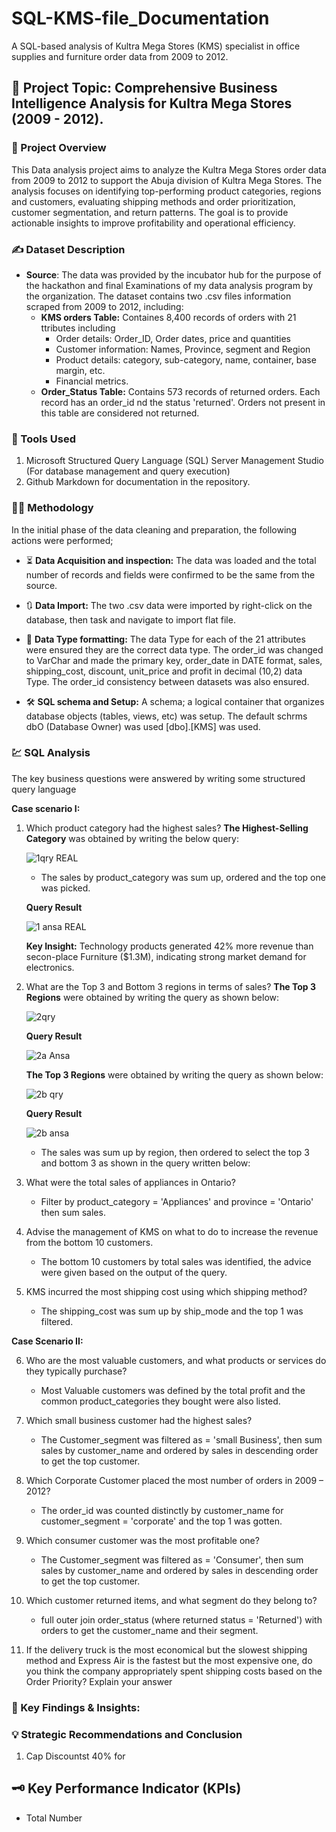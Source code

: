 # SQL-KMS-file_Documentation

A SQL-based analysis of Kultra Mega Stores (KMS) specialist in office supplies and furniture order data from 2009 to 2012.

## 📖 Project Topic: Comprehensive Business Intelligence Analysis for Kultra Mega Stores (2009 - 2012).


### 🔭 Project Overview

This Data analysis project aims to analyze the Kultra Mega Stores order data from 2009 to 2012 to support the Abuja division of Kultra Mega Stores. The analysis focuses on identifying top-performing product categories, regions and customers, evaluating shipping methods and order prioritization, customer segmentation, and return patterns. The goal is to provide actionable insights to improve profitability and operational efficiency. 


### ✍️ Dataset Description

- **Source**: The data was provided by the incubator hub for the purpose of the hackathon and final Examinations of my data analysis program by the organization. The dataset contains two .csv files information scraped from 2009 to 2012, including: 
   - **KMS orders Table:** Containes 8,400 records of orders with 21 ttributes including 
     - Order details: Order_ID, Order dates, price and quantities 
     - Customer information: Names, Province, segment and Region
     - Product details: category, sub-category, name, container, base margin, etc.
     - Financial metrics.
   - **Order_Status Table:** Contains 573 records of returned orders. Each record has an order_id nd the status 'returned'. Orders not present in this table are considered not returned. 

 ### 🧰 Tools Used
 
   1. Microsoft Structured Query Language (SQL) Server Management Studio (For database management and query execution)
   2. Github Markdown for documentation in the repository.

### 🧑‍🔬 Methodology 

In the initial phase of the data cleaning and preparation, the following actions were performed;
   - ⏳ **Data Acquisition and inspection:** The data was loaded and the total number of records and fields were confirmed to be the same from the source.
     
   - 🔃 **Data Import:** The two .csv data were imported by right-click on the database, then  task and navigate to import flat file.
     
   - 🧹 **Data Type formatting:** The data Type for each of the 21 attributes were ensured they are the correct data type. The order_id was changed to VarChar and made the primary key, order_date in DATE format, sales, shipping_cost, discount, unit_price and profit in decimal (10,2) data Type. The order_id consistency between datasets was also ensured.
     
   - 🛠️ **SQL schema and Setup:** A schema; a logical container that organizes database objects (tables, views, etc) was setup. The default schrms dbO (Database Owner) was used [dbo].[KMS] was used.


### 💹 SQL Analysis

The key business questions were answered by writing some structured query language

**Case scenario I:**
1. Which product category had the highest sales?
    **The Highest-Selling Category** was obtained by writing the below query:
     
   ![1qry REAL](https://github.com/user-attachments/assets/6494816d-fa85-4303-9248-3ebb71cd86ed)
   
   - The sales by product_category was sum up, ordered and the top one was picked.

   **Query Result**

   ![1 ansa REAL](https://github.com/user-attachments/assets/e8297778-060a-488f-baa4-f74c21dc4e01)

   **Key Insight:**
   Technology products generated 42% more revenue than secon-place Furniture ($1.3M), indicating strong market demand for electronics.
   
2. What are the Top 3 and Bottom 3 regions in terms of sales?
     **The Top 3 Regions** were obtained by writing the query as shown below:

    ![2qry](https://github.com/user-attachments/assets/6ad326f9-bc17-47cd-bdde-e4b07b49e146)

    **Query Result**

    ![2a Ansa](https://github.com/user-attachments/assets/8cfe621f-4dc0-4c48-aaa4-bbd9fb1c06da)

      **The Top 3 Regions** were obtained by writing the query as shown below:

    ![2b qry](https://github.com/user-attachments/assets/a5739c21-c4c5-4f76-a971-926f4a0291c6)

    **Query Result**
   
    ![2b ansa](https://github.com/user-attachments/assets/48c86a70-cfc9-4962-a969-0410c8ab5b21)

   - The sales was sum up by region, then ordered to select the top 3 and bottom 3 as shown in the query written below:
   


4. What were the total sales of appliances in Ontario? 
   - Filter by product_category = 'Appliances' and province = 'Ontario' then sum sales.


5. Advise the management of KMS on what to do to increase the revenue from the bottom 10 customers. 
   - The bottom 10 customers by total sales was identified, the advice were given based on the output of the query.
     
6. KMS incurred the most shipping cost using which shipping method?
   - The shipping_cost was sum up by ship_mode and the top 1 was filtered.

**Case Scenario II:**

6. Who are the most valuable customers, and what products or services do they typically purchase? 
   - Most Valuable customers was defined by the total profit and the common product_categories they bought were also listed.

7. Which small business customer had the highest sales? 
   - The Customer_segment was filtered as = 'small Business', then sum sales by customer_name and ordered by sales in descending order to get the top customer.


8. Which Corporate Customer placed the most number of orders in 2009 – 2012? 
   - The order_id was counted distinctly by customer_name for customer_segment = 'corporate' and the top 1 was gotten.


9. Which consumer customer was the most profitable one? 
   - The Customer_segment was filtered as = 'Consumer', then sum sales by customer_name and ordered by sales in descending order to get the top customer.


10. Which customer returned items, and what segment do they belong to? 
    - full outer join order_status (where returned status = 'Returned') with orders to get the customer_name and their segment.


11. If the delivery truck is the most economical but the slowest shipping method and  Express Air is the fastest but the most expensive one, do you think the company appropriately spent shipping costs based on the Order Priority? Explain your answer



### 🔑 Key Findings & Insights:



### 💡 Strategic Recommendations and Conclusion
   1. Cap Discountst 40% for 


## 🗝️ Key Performance Indicator (KPIs)
   - Total Number 
